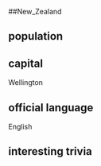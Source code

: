##New_Zealand
## population


## capital

Wellington
 
## official language

English

## interesting trivia




